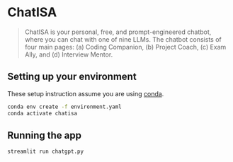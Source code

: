 # ChatISA

> ChatISA is your personal, free, and prompt-engineered chatbot, where you can chat with one of nine LLMs. The chatbot consists of four main pages: (a) Coding Companion, (b) Project Coach, (c) Exam Ally, and (d) Interview Mentor.

## Setting up your environment

These setup instruction assume you are using [conda](https://conda.io/projects/conda/en/latest/index.html#).

```sh
conda env create -f environment.yaml
conda activate chatisa
```

## Running the app

```sh
streamlit run chatgpt.py
```
